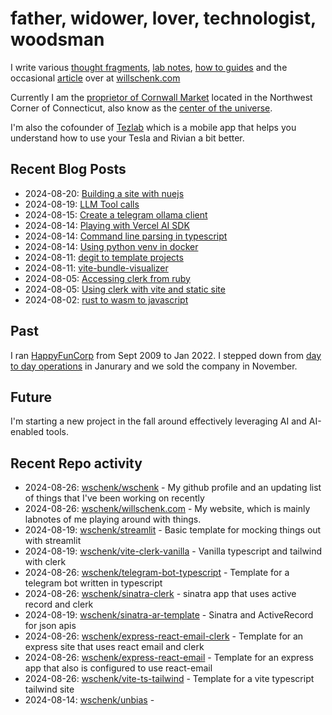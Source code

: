 # father, widower, lover, technologist, woodsman

I write various [thought fragments](https://willschenk.com/fragments/), [lab notes](https://willschenk.com/labnotes/), [how to guides](https://willschenk.com/howto/) and the occasional [article](https://willschenk.com/articles/) over at [willschenk.com](https://willschenk.com)

Currently I am the [proprietor of Cornwall Market](https://www.cornwallmarket.com/) located in the Northwest Corner of Connecticut, also know as the [center of the universe](https://www.cornwallmarket.com/why-cornwall).

I'm also the cofounder of [Tezlab](https://tezlabapp.com) which is a mobile app that helps you understand how to use your Tesla and Rivian a bit better.

## Recent Blog Posts

 - 2024-08-20: [Building a site with nuejs](https://willschenk.com/howto/2024/building_a_site_with_nuejs/)
 - 2024-08-19: [LLM Tool calls](https://willschenk.com/howto/2024/llm_tool_calls/)
 - 2024-08-15: [Create a telegram ollama client](https://willschenk.com/howto/2024/create_a_telegram_ollama_client/)
 - 2024-08-14: [Playing with Vercel AI SDK](https://willschenk.com/labnotes/2024/playing_with_vercel_ai_sdk/)
 - 2024-08-14: [Command line parsing in typescript](https://willschenk.com/howto/2024/command_line_parsing_in_typescript/)
 - 2024-08-14: [Using python venv in docker](https://willschenk.com/labnotes/2024/using_python_venv_in_docker/)
 - 2024-08-11: [degit to template projects](https://willschenk.com/labnotes/2024/degit_to_template_projects/)
 - 2024-08-11: [vite-bundle-visualizer](https://willschenk.com/labnotes/2024/vite_bundle_visualizer/)
 - 2024-08-05: [Accessing clerk from ruby](https://willschenk.com/labnotes/2024/accessing_clerk_from_ruby/)
 - 2024-08-05: [Using clerk with vite and static site](https://willschenk.com/labnotes/2024/using_clerk_with_vite/)
 - 2024-08-02: [rust to wasm to javascript](https://willschenk.com/fragments/2024/rust_to_wasm_to_javascript/)

## Past

I ran [HappyFunCorp](https://happyfuncorp.com) from Sept 2009 to Jan 2022. I stepped down from [day to day operations](https://willschenk.com/fragments/2023/a_good_death/) in Janurary and we sold the company in November.

## Future

I'm starting a new project in the fall around effectively leveraging AI and AI-enabled tools.

## Recent Repo activity

 - 2024-08-26: [wschenk/wschenk](https://github.com/wschenk/wschenk) - My github profile and an updating list of things that I've been working on recently
 - 2024-08-26: [wschenk/willschenk.com](https://github.com/wschenk/willschenk.com) - My website, which is mainly labnotes of me playing around with things.
 - 2024-08-19: [wschenk/streamlit](https://github.com/wschenk/streamlit) - Basic template for mocking things out with streamlit
 - 2024-08-19: [wschenk/vite-clerk-vanilla](https://github.com/wschenk/vite-clerk-vanilla) - Vanilla typescript and tailwind with clerk
 - 2024-08-26: [wschenk/telegram-bot-typescript](https://github.com/wschenk/telegram-bot-typescript) - Template for a telegram bot written in typescript
 - 2024-08-26: [wschenk/sinatra-clerk](https://github.com/wschenk/sinatra-clerk) - sinatra app that uses active record and clerk
 - 2024-08-19: [wschenk/sinatra-ar-template](https://github.com/wschenk/sinatra-ar-template) - Sinatra and ActiveRecord for json apis
 - 2024-08-26: [wschenk/express-react-email-clerk](https://github.com/wschenk/express-react-email-clerk) - Template for an express site that uses react email and clerk
 - 2024-08-26: [wschenk/express-react-email](https://github.com/wschenk/express-react-email) - Template for an express app that also is configured to use react-email
 - 2024-08-26: [wschenk/vite-ts-tailwind](https://github.com/wschenk/vite-ts-tailwind) - Template for a vite typescript tailwind site
 - 2024-08-14: [wschenk/unbias](https://github.com/wschenk/unbias) - 
